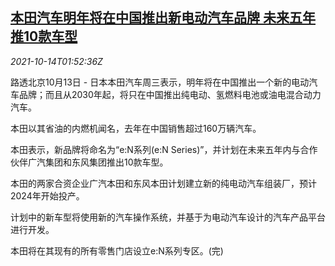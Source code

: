 <!--1634176862000-->
[本田汽车明年将在中国推出新电动汽车品牌 未来五年推10款车型](https://cn.reuters.com/article/honda-china-ev-brand-1014-idCNKBS2H404S)
------

<div><i>2021-10-14T01:52:36Z</i></div><p>路透北京10月13日 - 日本本田汽车周三表示，明年将在中国推出一个新的电动汽车品牌；而且从2030年起，将只在中国推出纯电动、氢燃料电池或油电混合动力汽车。</p><p>本田以其省油的内燃机闻名，去年在中国销售超过160万辆汽车。</p><p>本田表示，新品牌将命名为“e:N系列(e:N Series)”，并计划在未来五年内与合作伙伴广汽集团和东风集团推出10款车型。</p><p>本田的两家合资企业广汽本田和东风本田计划建立新的纯电动汽车组装厂，预计2024年开始投产。</p><p>计划中的新车型将使用新的汽车操作系统，并基于为电动汽车设计的汽车产品平台进行开发。</p><p>本田将在其现有的所有零售门店设立e:N系列专区。(完)</p>
